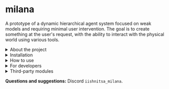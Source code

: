 # milana  
A prototype of a dynamic hierarchical agent system focused on weak models and requiring minimal user intervention. The goal is to create something at the user's request, with the ability to interact with the physical world using various tools.  

<details>  
<summary>About the project</summary>  
Once, I was talking to ChatGPT, asking for help in developing a certain project. In response, I received an implementation plan. At first, I fed the tasks from the plan to ChatGPT one by one, and then I got the idea to make it communicate with itself.  

Later, I realized that the tasks were too complex for it, and it would be good to create a plan for those tasks as well. The idea was expanded with a hierarchy that should grow by one level at the AI's command.  

I started the implementation.  

I chose LangChain as the foundation. At the time, I thought it would be well-suited for creating an agent that would issue commands to create hierarchy levels. However, several problems emerged during development:  
1. LangChain changes constantly and significantly.  
2. It is designed for powerful AI models, as even weak models can make mistakes in writing commands.  
3. The library does not allow fine-grained integration into custom code.  

So, I wrote my own mechanism.  

I realized that not everyone has access to powerful AI, high-performance PCs, or a nuclear power plant to run servers. Weak models can also be useful if you find the right approach. For example, I allowed models to make typos in commands and tried to simplify prompts.  

The project is very raw, but I decided to release it to avoid getting stuck in endless refinement. Versions will be labeled with the publication date.  
</details>  

<details>  
<summary>Installation</summary>  

**Windows**  
Before installation, you need:  
- Git  
- "Desktop development with C++" workload (via Visual Studio Installer)  
- Python 3.12 (not 3.13, as compilation issues may occur).  

Run `windows.bat` in the `install` folder and wait for the shortcuts to be created.  

**Linux and macOS**  
Run `linux_macos.sh` in the `install` folder.  
</details>  

<details>  
<summary>How to use</summary>  
1. Launch Milana and configure the model. Instruct models are recommended (e.g., Mistral Instruct).  
2. Choose a model provider (Ollama or HuggingFaceHub).  
   - For HuggingFaceHub, enter a string like:  
     `chat=mistralai/Mistral-7B-Instruct-v0.2;emb=sentence-transformers/all-MiniLM-L6-v2;token=hf_yourtoken`  
   - For Ollama, download the models (e.g., `mistral:latest` and `all-minilm:latest`). Enter the string:  
     `chat=mistral:latest;emb=all-minilm:latest`  
3. Click "Validate model" and save the settings.  
4. Enable the required modules in the settings (e.g., web search or command line).  
5. Create a chat, enter a task, and send the message.  

**Note:**  
- For stable operation, use powerful models or GPT-OSS.  
- If you encounter bugs, send logs and descriptions to Discord: `iishnitsa_milana`.  
</details>  

<details>  
<summary>For developers</summary>  

### How to develop modules  
A module consists of:  
1. A main file (e.g., `linux_cmd.py`).  
2. An optional localization file (e.g., `linux_cmd_lang.py`).  

**Module structure:**  
```python  
'''
# Command for the model (e.g. execute_command)
# Short description for the model 
# Module name for the user  
# Description for the user  
'''

def main(text: str) -> str:  
    if not hasattr(main, 'attr_names'):  
        main.attr_names = (  
            'output_text',  
            'forbidden_text',  
            'path_error_text',  
            'timeout_text',  
            'exception_text'  
        )  
        main.output_text = 'Output'  
        main.forbidden_text = 'Forbidden command detected'  
        main.path_error_text = 'Access to paths outside the workspace is forbidden'  
        main.timeout_text = 'Command timed out'  
        main.exception_text = 'Error:'  
        return  

    # Module logic  
    return "Result"  
```  

**Localization file (optional but recommended):**  
```python  
locales = {  
    'ru': {  
        'module_doc': [  
            'command_for_model',  
            'description_for_model',  
            'name_for_user',  
            'description_for_user'  
        ],  
        'main.output_text': 'Output',  
        'main.forbidden_text': 'Forbidden command',  
        # other strings  
    }  
}  
```  

**Rules:**  
- The `main` function only accepts and returns text.  
- Localization simplifies work for the model and the user.  
- For text sent to the AI or user, use the `attr_names` structure.  
- The localization file must be in the same folder as the module.  

Examples of modules can be found in the `default_tools` folder.  
</details>  

<details>  
<summary>Third-party modules</summary>  
Links to community-developed modules will appear here.  
</details>  

**Questions and suggestions:** Discord `iishnitsa_milana`.